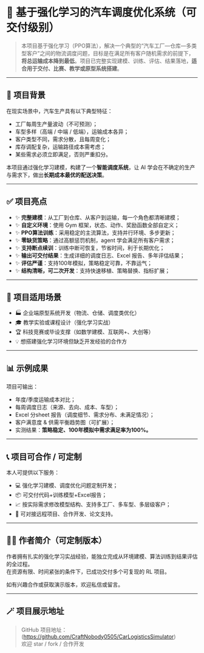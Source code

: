 # 🚗 基于强化学习的汽车调度优化系统（可交付级别）

> 本项目基于强化学习（PPO算法），解决一个典型的“汽车工厂—仓库—多类型客户”之间的物流调度问题，目标是在满足所有客户随机需求的前提下，**将总运输成本降到最低**。项目已完整实现建模、训练、评估、结果落地，**适合用于交付、比赛、教学或原型系统搭建**。

---

## 🧩 项目背景

在现实场景中，汽车生产具有以下典型特征：

- 工厂每周生产量波动（不可预测）；
- 车型多样（高端 / 中端 / 低端），运输成本各异；
- 客户类型不同，需求分散，且每周变化；
- 库存调配复杂，运输路径成本需考虑；
- 某些需求必须立即满足，否则严重扣分。

本项目通过强化学习建模，构建了一个**智能调度系统**，让 AI 学会在不确定的生产与需求下，做出**长期成本最优的配送决策**。

---

## ✅ 项目亮点

- ✨ **完整建模**：从工厂到仓库、从客户到运输，每一个角色都清晰建模；
- ✨ **自定义环境**：使用 Gym 框架，状态、动作、奖励函数全部自定义；
- ✨ **PPO算法训练**：采用稳定的主流算法，支持并行环境、多步更新；
- ✨ **零缺货策略**：通过高额惩罚机制，agent 学会满足所有客户需求；
- ✨ **支持断点续训**：训练中断可恢复，节省时间，利于长期优化；
- ✨ **输出可交付结果**：生成详细的调度日志、Excel 报告、多年评估结果；
- ✨ **评估严谨**：支持100年模拟，策略稳定可靠，不靠运气；
- ✨ **结构清晰，可二次开发**：支持快速移植、策略替换、指标扩展；

---

## 💼 项目适用场景

- 🏭 企业端原型系统开发（物流、仓储、调度类优化）  
- 🎓 教学实验或课程设计（强化学习实战）  
- 🏆 科技竞赛或毕设支撑（如数学建模、互联网+、大创等）  
- 💡 想搭建强化学习环境但缺乏开发经验的合作方  

---

## 📊 示例成果

项目可输出：

- 年度/季度运输成本对比；
- 每周调度日志（来源、去向、成本、车型）；
- Excel 分sheet 报告（调度细节、需求分布、未满足情况）；
- 客户满意度 & 供需平衡趋势图（可扩展）；
- 实测结果：**策略稳定、100年模拟中需求满足率为100%。**

---

## 📞 项目可合作 / 可定制

本人可提供以下服务：

- 💻 强化学习建模、调度优化问题定制开发；
- 📦 可交付代码+训练模型+Excel报告；
- 📈 按实际需求修改模型结构、支持多工厂、多车型、多层级客户；
- 💬 可对接远程项目、合作开发、论文支持。

---

## 🧑‍💻 作者简介（可定制版本）

作者拥有扎实的强化学习实战经验，能独立完成从环境建模、算法训练到结果评估的全过程。  
在资源有限、时间紧张的条件下，已成功交付多个可复现的 RL 项目。

如有兴趣合作或获取演示版本，欢迎私信或留言。

---

## 🪄 项目展示地址

> GitHub 项目地址：(https://github.com/CraftNobody0505/CarLogisticsSimulator)  
> 欢迎 star / fork / 合作开发
